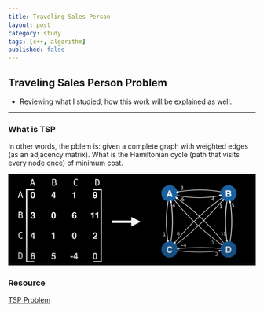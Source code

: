 ```yaml
---
title: Traveling Sales Person
layout: post
category: study
tags: [c++, algorithm]
published: false
---
```


## Traveling Sales Person Problem

* Reviewing what I studied, how this work will be explained as well. 
---

### What is TSP
In other words, the pblem is: given a complete graph with weighted edges (as an adjacency matrix). What is the Hamiltonian cycle (path that visits every node once) of minimum cost.

![Travel Sales Person](../../../assets/img/photo/3-10-2025/SalesMan.png)

### Resource
[TSP Problem](https://www.youtube.com/watch?v=cY4HiiFHO1o&ab_channel=WilliamFiset)